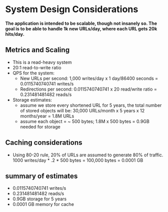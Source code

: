 # System Design Considerations

**The application is intended to be scalable, though not insanely so. The goal
is to be able to handle 1k new URLs/day, where each URL gets 20k hits/day.**

## Metrics and Scaling

* This is a read-heavy system
* 20:1 read-to-write ratio
* QPS for the system:
  * New URLs per second:
    1,000 writes/day x 1 day/86400 seconds = 0.0115740740741 writes/s
  * Redirections per second:
    0.0115740740741 x 20 read/write ratio = 0.231481481482 reads/s
* Storage estimates:
  * assume we store every shortened URL for 5 years, the total number of stored
    objects will be: 30,000 URLs/month x 5 years x 12 months/year = 1.8M URLs
  * assume each object = ~ 500 bytes; 1.8M x 500 bytes = 0.9GB needed for storage

## Caching considerations

* Using 80-20 rule, 20% of URLs are assumed to generate 80% of traffic.
  1000 writes/day * .2 * 500 bytes = 100,000 bytes = 0.0001 GB

## summary of estimates

* 0.0115740740741 writes/s
* 0.231481481482 reads/s
* 0.9GB storage for 5 years
* 0.0001 GB memory for cache


